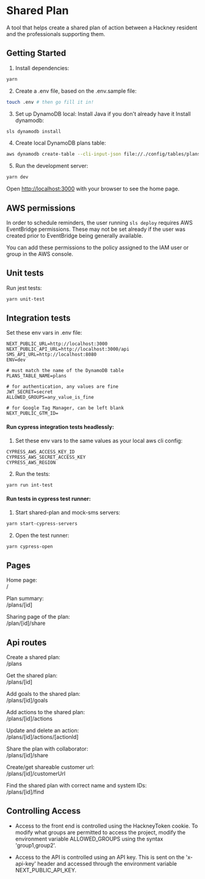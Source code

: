 # Shared Plan

A tool that helps create a shared plan of action between a Hackney resident and the professionals supporting them.

## Getting Started

1. Install dependencies:

```bash
yarn
```

2. Create a .env file, based on the .env.sample file:

```bash
touch .env # then go fill it in!
```

3. Set up DynamoDB local:
   Install Java if you don't already have it
   Install dynamodb:

```bash
sls dynamodb install
```

4. Create local DynamoDB plans table:

```bash
aws dynamodb create-table --cli-input-json file://./config/tables/plans.json --endpoint-url http://localhost:8000
```

5. Run the development server:

```bash
yarn dev
```

Open [http://localhost:3000](http://localhost:3000) with your browser to see the home page.

## AWS permissions

In order to schedule reminders, the user running `sls deploy` requires AWS EventBridge permissions. These may not be set already if the user was created prior to EventBridge being generally available.

You can add these permissions to the policy assigned to the IAM user or group in the AWS console.

## Unit tests

Run jest tests:

```bash
yarn unit-test
```

## Integration tests

Set these env vars in .env file:

```
NEXT_PUBLIC_URL=http://localhost:3000
NEXT_PUBLIC_API_URL=http://localhost:3000/api  SMS_API_URL=http://localhost:8080
ENV=dev

# must match the name of the DynamoDB table
PLANS_TABLE_NAME=plans

# for authentication, any values are fine
JWT_SECRET=secret
ALLOWED_GROUPS=any_value_is_fine

# for Google Tag Manager, can be left blank
NEXT_PUBLIC_GTM_ID=
```

#### Run cypress integration tests headlessly:

1. Set these env vars to the same values as your local aws cli config:

```
CYPRESS_AWS_ACCESS_KEY_ID
CYPRESS_AWS_SECRET_ACCESS_KEY
CYPRESS_AWS_REGION
```

2. Run the tests:

```bash
yarn run int-test
```

#### Run tests in cypress test runner:

1. Start shared-plan and mock-sms servers:

```bash
yarn start-cypress-servers
```

2. Open the test runner:

```bash
yarn cypress-open
```

## Pages

Home page:  
 /

Plan summary:  
 /plans/[id]

Sharing page of the plan:  
 /plan/[id]/share

## Api routes

Create a shared plan:  
 /plans

Get the shared plan:  
 /plans/[id]

Add goals to the shared plan:  
 /plans/[id]/goals

Add actions to the shared plan:  
 /plans/[id]/actions

Update and delete an action:  
 /plans/[id]/actions/[actionId]

Share the plan with collaborator:  
 /plans/[id]/share

Create/get shareable customer url:  
 /plans/[id]/customerUrl

Find the shared plan with correct name and system IDs:  
 /plans/[id]/find

## Controlling Access

- Access to the front end is controlled using the HackneyToken cookie. To modify what groups are permitted to access the project,
  modify the environment variable ALLOWED_GROUPS using the syntax 'group1,group2'.

- Access to the API is controlled using an API key. This is sent on the 'x-api-key' header and accessed through the environment variable NEXT_PUBLIC_API_KEY.
